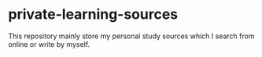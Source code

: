 # private-learning-sources
This repository mainly store my personal study sources which I search from online or write by myself.
